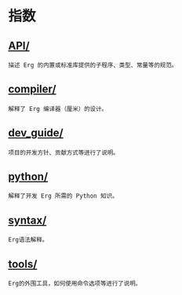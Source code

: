 # 指数

## [API/](./API/index.md)

    描述 Erg 的内置或标准库提供的子程序、类型、常量等的规范。

## [compiler/](./compiler/index.md)

    解释了 Erg 编译器（厘米）的设计。

## [dev_guide/](./dev_guide/index.md)

    项目的开发方针、贡献方式等进行了说明。

## [python/](./python/index.md)

    解释了开发 Erg 所需的 Python 知识。

## [syntax/](./syntax/00_basic.md)

    Erg语法解释。

## [tools/](./tools/index.md)

    Erg的外围工具，如何使用命令选项等进行了说明。